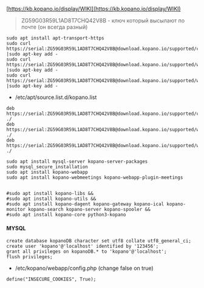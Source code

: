 [https://kb.kopano.io/display/WIKI](https://kb.kopano.io/display/WIKI)


> ZG59G03R59L1AD8T7CHQ42V8B - ключ который высылают по почте (он всегда разный)
```nginx
sudo apt install apt-transport-https
sudo curl https://serial:ZG59G03R59L1AD8T7CHQ42V8B@download.kopano.io/supported/core:/final/Ubuntu_18.04/Release.key |sudo apt-key add -
sudo curl https://serial:ZG59G03R59L1AD8T7CHQ42V8B@download.kopano.io/supported/webapp:/final/Ubuntu_18.04/Release.key |sudo apt-key add -
sudo curl https://serial:ZG59G03R59L1AD8T7CHQ42V8B@download.kopano.io/supported/webmeetings:/final/Debian_8.0/Release.key |sudo apt-key add -
```
* /etc/apt/source.list.d/kopano.list

```
deb https://serial:ZG59G03R59L1AD8T7CHQ42V8B@download.kopano.io/supported/core:/final/Ubuntu_18.04/ ./
deb https://serial:ZG59G03R59L1AD8T7CHQ42V8B@download.kopano.io/supported/webapp:/final/Ubuntu_18.04/ ./
deb https://serial:ZG59G03R59L1AD8T7CHQ42V8B@download.kopano.io/supported/webmeetings:/final/Debian_8.0/ ./
```

```
sudo apt install mysql-server kopano-server-packages
sudo mysql_secure_installation
sudo apt install kopano-webapp
sudo apt install kopano-webmeetings kopano-webapp-plugin-meetings


#sudo apt install kopano-libs &&
#sudo apt install kopano-utils &&
#sudo apt install kopano-dagent kopano-gateway kopano-ical kopano-monitor kopano-search kopano-server kopano-spooler &&
#sudo apt install kopano-core python3-kopano
```

#### MYSQL

```mysql
create database kopanoDB character set utf8 collate utf8_general_ci;
create user 'kopano'@'localhost' identified by '123456';
grant all privileges on kopanoDB.* to 'kopano'@'localhost';
flush privileges;
```
 * /etc/kopano/webapp/config.php (change false on true)
 ```
 define("INSECURE_COOKIES", True);
 ```
 
